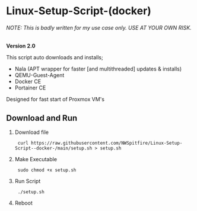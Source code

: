 # Linux-Setup-Script-(docker)
 
###### NOTE: This is badly written for my use case only. USE AT YOUR OWN RISK.

**Version 2.0**

This script auto downloads and installs;

 - Nala (APT wrapper for faster [and multithreaded] updates & installs)
 - QEMU-Guest-Agent
 - Docker CE
 - Portainer CE

Designed for fast start of Proxmox VM's

## Download and Run

1. Download file

        curl https://raw.githubusercontent.com/NWSpitfire/Linux-Setup-Script--docker-/main/setup.sh > setup.sh

2. Make Executable

        sudo chmod +x setup.sh

3. Run Script

        ./setup.sh

4. Reboot

